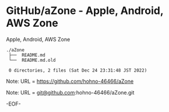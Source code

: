 # GitHub/aZone - Apple, Android, AWS Zone

Apple, Android, AWS Zone

    ./aZone
     ├──  README.md
     └──  README.md.old
     
     0 directories, 2 files (Sat Dec 24 23:31:48 JST 2022)


Note: URL = https://github.com/hohno-46466/aZone

Note: URL = git@github.com:hohno-46466/aZone.git

-EOF-
